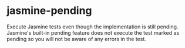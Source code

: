 # jasmine-pending
Execute Jasmine tests even though the implementation is still pending. Jasmine's built-in pending feature does not execute the test marked as pending so you will not be aware of any errors in the test.
